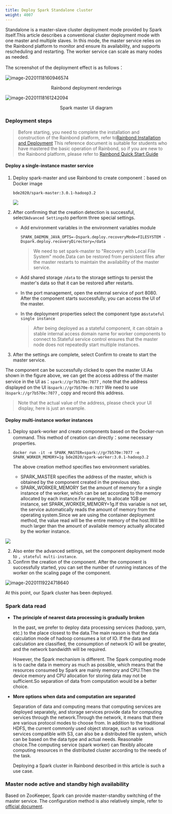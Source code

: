 ```yaml
---
title: Deploy Spark Standalone cluster
weight: 4007
---
```


Standalone is a master-slave cluster deployment mode provided by Spark itself.This article describes a conventional cluster deployment mode with one master and multiple slaves. In this mode, the master service relies on the Rainbond platform to monitor and ensure its availability, and supports rescheduling and restarting. The worker service can scale as many nodes as needed.

The screenshot of the deployment effect is as follows：

![image-20201118160946574](https://static.goodrain.com/docs/practice/deploy-spark/app-show.png)

<center>
  Rainbond deployment renderings
</center>

![image-20201118161242094](https://static.goodrain.com/docs/practice/deploy-spark/spark-show.png)

<center>
  Spark master UI diagram
</center>

### Deployment steps

> Before starting, you need to complete the installation and construction of the Rainbond platform, refer to[Rainbond Installation and Deployment](/docs/quick-start/quick-install/) This reference document is suitable for students who have mastered the basic operation of Rainbond, so if you are new to the Rainbond platform, please refer to [Rainbond Quick Start Guide](/docs/use-manual/get-start/team-management-and-multi-tenancy)

#### Deploy a single-instance master service

1. Deploy spark-master and use Rainbond to create component：based on Docker image

   ```
   bde2020/spark-master:3.0.1-hadoop3.2
   ```

   ![](https://static.goodrain.com/docs/practice/deploy-spark/deploy.png)



2. After confirming that the creation detection is successful, select`Advanced Settings`to perform three special settings.

   * Add environment variables in the environment variables module

     `SPARK_DAEMON_JAVA_OPTS=-Dspark.deploy.recoveryMode=FILESYSTEM -Dspark.deploy.recoveryDirectory=/data`

     > We need to set spark-master to "Recovery with Local File System" mode.Data can be restored from persistent files after the master restarts to maintain the availability of the master service.

   * Add shared storage `/data` to the storage settings to persist the master's data so that it can be restored after restarts.

   * In the port management, open the external service of port 8080. After the component starts successfully, you can access the UI of the master.

   * In the deployment properties select the component type as`stateful single instance`

     > After being deployed as a stateful component, it can obtain a stable internal access domain name for worker components to connect to.Stateful service control ensures that the master node does not repeatedly start multiple instances.

3. After the settings are complete, select Confirm to create to start the master service.

The component can be successfully clicked to open the master UI.As shown in the figure above, we can get the access address of the master service in the UI as：`spark://gr7b570e:7077` , note that the address displayed on the UI is`spark://gr7b570e-0:7077` We need to use is`spark://gr7b570e:7077` , copy and record this address.

> Note that the actual value of the address, please check your UI display, here is just an example.



#### Deploy multi-instance worker instances

1. Deploy spark-worker and create components based on the Docker-run command. This method of creation can directly：some necessary properties.

   ```
   docker run -it -e SPARK_MASTER=spark://gr7b570e:7077 -e SPARK_WORKER_MEMORY=1g bde2020/spark-worker:3.0.1-hadoop3.2
   ```

   The above creation method specifies two environment variables.

   * SPARK_MASTER specifies the address of the master, which is obtained by the component created in the previous step.
   * SPARK_WORKER_MEMORY Set the amount of memory for a single instance of the worker, which can be set according to the memory allocated by each instance.For example, to allocate 1GB per instance, set SPARK_WORKER_MEMORY=1g.If this variable is not set, the service automatically reads the amount of memory from the operating system.Since we are using the container deployment method, the value read will be the entire memory of the host.Will be much larger than the amount of available memory actually allocated by the worker instance.

![](https://static.goodrain.com/docs/practice/deploy-spark/worker-deploy.png)

2. Also enter the advanced settings, set the component deployment mode to `, stateful multi-instance`.
3. Confirm the creation of the component. After the component is successfully started, you can set the number of running instances of the worker on the scaling page of the component.

![image-20201119224718640](https://static.goodrain.com/docs/practice/deploy-spark/scaling.png)

At this point, our Spark cluster has been deployed.

### Spark data read

* <b>The principle of nearest data processing is gradually broken</b>

  In the past, we prefer to deploy data processing services (hadoop, yarn, etc.) to the place closest to the data.The main reason is that the data calculation mode of hadoop consumes a lot of IO. If the data and calculation are classified, the consumption of network IO will be greater, and the network bandwidth will be required.

  However, the Spark mechanism is different. The Spark computing mode is to cache data in memory as much as possible, which means that the resources consumed by Spark are mainly memory and CPU.Then the device memory and CPU allocation for storing data may not be sufficient.So separation of data from computation would be a better choice.

* <b>More options when data and computation are separated</b>

  Separation of data and computing means that computing services are deployed separately, and storage services provide data for computing services through the network.Through the network, it means that there are various protocol modes to choose from. In addition to the traditional HDFS, the current commonly used object storage, such as various services compatible with S3, can also be a distributed file system, which can be based on the data type and actual needs. Reasonable choice.The computing service (spark worker) can flexibly allocate computing resources in the distributed cluster according to the needs of the task.

  Deploying a Spark cluster in Rainbond described in this article is such a use case.

### Master node active and standby high availability

Based on ZooKeeper, Spark can provide master-standby switching of the master service. The configuration method is also relatively simple, refer to [official document](https://spark.apache.org/docs/latest/spark-standalone.html#standby-masters-with-zookeeper).



